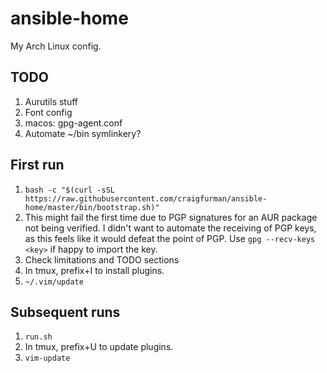 # ansible-home

My Arch Linux config.

## TODO

1. Aurutils stuff
1. Font config
1. macos: gpg-agent.conf
1. Automate ~/bin symlinkery?

## First run
1. `bash -c "$(curl -sSL https://raw.githubusercontent.com/craigfurman/ansible-home/master/bin/bootstrap.sh)"`
1. This might fail the first time due to PGP signatures for an AUR package not
   being verified. I didn't want to automate the receiving of PGP keys, as this
   feels like it would defeat the point of PGP. Use `gpg --recv-keys <key>` if
   happy to import the key.
1. Check limitations and TODO sections
1. In tmux, prefix+I to install plugins.
1. `~/.vim/update`

## Subsequent runs
1. `run.sh`
1. In tmux, prefix+U to update plugins.
1. `vim-update`

